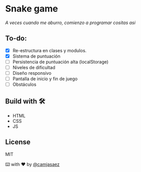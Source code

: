 # Snake game

_A veces cuando me aburro, comienzo a programar cositas asi_

## To-do:

- [x] Re-estructura en clases y modulos.
- [x] Sistema de puntuación
- [ ] Persistencia de puntuación alta (localStorage)
- [ ] Niveles de dificultad
- [ ] Diseño responsivo
- [ ] Pantalla de inicio y fin de juego
- [ ] Obstáculos

## Build with 🛠️

- HTML
- CSS
- JS

## License

MIT

⌨️ with ❤️ by [@camjasaez](https://github.com/camjasaez)
